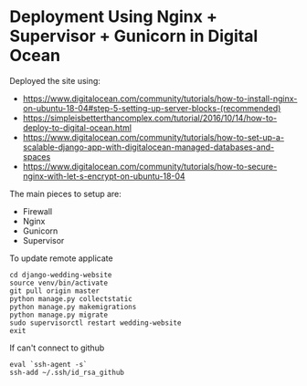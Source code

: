 # Deployment Using Nginx + Supervisor + Gunicorn in Digital Ocean

Deployed the site using:
* https://www.digitalocean.com/community/tutorials/how-to-install-nginx-on-ubuntu-18-04#step-5-setting-up-server-blocks-(recommended)
* https://simpleisbetterthancomplex.com/tutorial/2016/10/14/how-to-deploy-to-digital-ocean.html
* https://www.digitalocean.com/community/tutorials/how-to-set-up-a-scalable-django-app-with-digitalocean-managed-databases-and-spaces
* https://www.digitalocean.com/community/tutorials/how-to-secure-nginx-with-let-s-encrypt-on-ubuntu-18-04

The main pieces to setup are:
- Firewall
- Nginx
- Gunicorn
- Supervisor


To update remote applicate

```
cd django-wedding-website
source venv/bin/activate
git pull origin master
python manage.py collectstatic
python manage.py makemigrations
python manage.py migrate
sudo supervisorctl restart wedding-website
exit
```

If can't connect to github
```
eval `ssh-agent -s`
ssh-add ~/.ssh/id_rsa_github
```